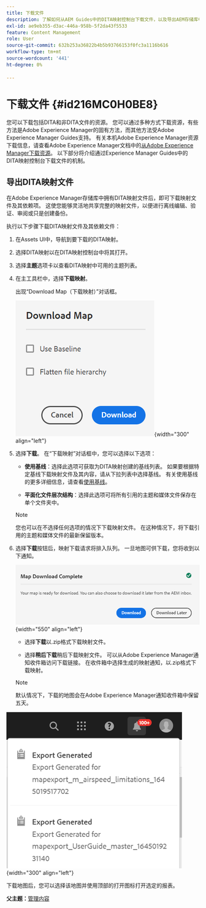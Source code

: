 ```yaml
---
title: 下载文件
description: 了解如何从AEM Guides中的DITA映射控制台下载文件，以及导出AEM存储库中的DITA映射文件。
exl-id: ae9eb355-d3ac-446a-958b-5f2da43f5533
feature: Content Management
role: User
source-git-commit: 632b253a36822b4b5b93766153f0fc3a1116b616
workflow-type: tm+mt
source-wordcount: '441'
ht-degree: 0%

---
```


# 下载文件 {#id216MC0H0BE8}

您可以下载包括DITA和非DITA文件的资源。 您可以通过多种方式下载资源，有些方法是Adobe Experience Manager的固有方法，而其他方法受Adobe Experience Manager Guides支持。 有关本机Adobe Experience Manager资源下载信息，请查看Adobe Experience Manager文档中的[从Adobe Experience Manager下载资源](https://experienceleague.adobe.com/docs/experience-manager-cloud-service/assets/manage/download-assets-from-aem.html?lang=zh-Hans)。 以下部分将介绍通过Experience Manager Guides中的DITA映射控制台下载文件的机制。

## 导出DITA映射文件

在Adobe Experience Manager存储库中拥有DITA映射文件后，即可下载映射文件及其依赖项。 这使您能够灵活地共享完整的映射文件，以便进行离线编辑、验证、审阅或只是创建备份。

执行以下步骤下载DITA映射文件及其依赖文件：

1. 在Assets UI中，导航到要下载的DITA映射。

1. 选择DITA映射以在DITA映射控制台中将其打开。

1. 选择&#x200B;**主题**&#x200B;选项卡以查看DITA映射中可用的主题列表。

1. 在主工具栏中，选择&#x200B;**下载映射**。

   出现“Download Map（下载映射）”对话框。

   ![](images/download-map.png){width="300" align="left"}

1. 选择&#x200B;**下载**。 在“下载映射”对话框中，您可以选择以下选项：

   - **使用基线**：选择此选项可获取为DITA映射创建的基线列表。 如果要根据特定基线下载映射文件及其内容，请从下拉列表中选择基线。 有关使用基线的更多详细信息，请查看[使用基线](generate-output-use-baseline-for-publishing.md#)。

   - **平面化文件层次结构**：选择此选项可将所有引用的主题和媒体文件保存在单个文件夹中。


   >[!NOTE]
   >
   > 您也可以在不选择任何选项的情况下下载映射文件。 在这种情况下，将下载引用的主题和媒体文件的最新保留版本。

1. 选择&#x200B;**下载**&#x200B;按钮后，映射下载请求将排入队列。 一旦地图可供下载，您将收到以下通知。

   ![](images/download-map-prompt.png){width="550" align="left"}

   - 选择&#x200B;**下载**&#x200B;以.zip格式下载映射文件。

   - 选择&#x200B;**稍后下载**&#x200B;稍后下载映射文件。 可以从Adobe Experience Manager通知收件箱访问下载链接。 在收件箱中选择生成的映射通知，以.zip格式下载映射。

   >[!NOTE]
   >
   > 默认情况下，下载的地图会在Adobe Experience Manager通知收件箱中保留五天。

![](images/download-map-inbox.png){width="300" align="left"}

下载地图后，您可以选择该地图并使用顶部的打开图标打开选定的报表。

**父主题：**&#x200B;[&#x200B;管理内容](authoring.md)
